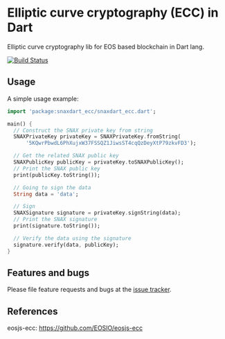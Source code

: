 # Elliptic curve cryptography (ECC) in Dart

Elliptic curve cryptography lib for EOS based blockchain in Dart lang.

[![Build Status](https://travis-ci.com/primes-network/snaxdart_ecc.svg?branch=master)](https://travis-ci.com/primes-network/snaxdart_ecc)

## Usage

A simple usage example:

```dart
import 'package:snaxdart_ecc/snaxdart_ecc.dart';

main() {
  // Construct the SNAX private key from string
  SNAXPrivateKey privateKey = SNAXPrivateKey.fromString(
      '5KQwrPbwdL6PhXujxW37FSSQZ1JiwsST4cqQzDeyXtP79zkvFD3');

  // Get the related SNAX public key
  SNAXPublicKey publicKey = privateKey.toSNAXPublicKey();
  // Print the SNAX public key
  print(publicKey.toString());

  // Going to sign the data
  String data = 'data';

  // Sign
  SNAXSignature signature = privateKey.signString(data);
  // Print the SNAX signature
  print(signature.toString());

  // Verify the data using the signature
  signature.verify(data, publicKey);
}
```

## Features and bugs

Please file feature requests and bugs at the [issue tracker][tracker].

## References

eosjs-ecc: https://github.com/EOSIO/eosjs-ecc

[tracker]: https://github.com/primes-network/snaxdart_ecc/issues
